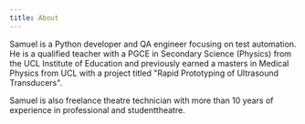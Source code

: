 ```yaml
---
title: About
---
```


Samuel is a Python developer and QA engineer focusing on test automation.
He is a qualified teacher with a PGCE in Secondary Science (Physics) from the UCL Institute of Education and previously earned a masters in Medical Physics from UCL with a project titled "Rapid Prototyping of Ultrasound Transducers".

Samuel is also freelance theatre technician with more than 10 years of experience in professional and studenttheatre.
